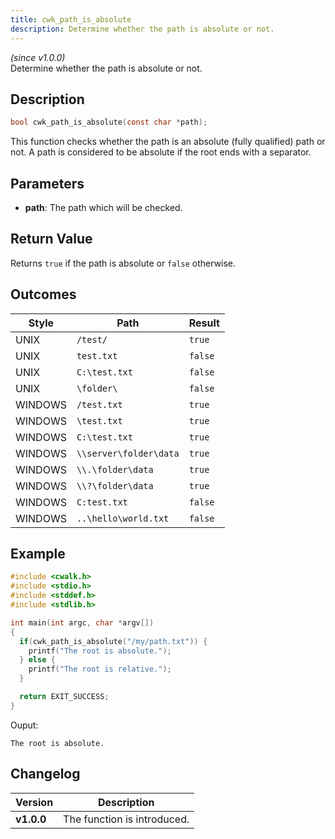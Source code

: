 ```yaml
---
title: cwk_path_is_absolute
description: Determine whether the path is absolute or not.
---
```


_(since v1.0.0)_  
Determine whether the path is absolute or not.

## Description
```c
bool cwk_path_is_absolute(const char *path);
```
This function checks whether the path is an absolute (fully qualified) path or not. A path is considered to be absolute if the root ends with a separator.

## Parameters
 * **path**: The path which will be checked.

## Return Value
Returns ``true`` if the path is absolute or ``false`` otherwise.

## Outcomes

| Style   | Path                     | Result    |
|---------|--------------------------|-----------|
| UNIX    | ``/test/``               | ``true``  |
| UNIX    | ``test.txt``             | ``false`` |
| UNIX    | ``C:\test.txt``          | ``false`` |
| UNIX    | ``\folder\``             | ``false`` |
| WINDOWS | ``/test.txt``            | ``true``  |
| WINDOWS | ``\test.txt``            | ``true``  |
| WINDOWS | ``C:\test.txt``          | ``true``  |
| WINDOWS | ``\\server\folder\data`` | ``true``  |
| WINDOWS | ``\\.\folder\data``      | ``true``  |
| WINDOWS | ``\\?\folder\data``      | ``true``  |
| WINDOWS | ``C:test.txt``           | ``false`` |
| WINDOWS | ``..\hello\world.txt``   | ``false`` |

## Example
```c
#include <cwalk.h>
#include <stdio.h>
#include <stddef.h>
#include <stdlib.h>

int main(int argc, char *argv[])
{
  if(cwk_path_is_absolute("/my/path.txt")) {
    printf("The root is absolute.");
  } else {
    printf("The root is relative.");
  }

  return EXIT_SUCCESS;
}
```

Ouput:
```
The root is absolute.
```

## Changelog

| Version    | Description                                            |
|------------|--------------------------------------------------------|
| **v1.0.0** | The function is introduced.                            |